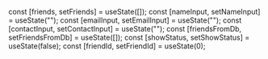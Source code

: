  const [friends, setFriends] = useState([]);
  const [nameInput, setNameInput] = useState("");
  const [emailInput, setEmailInput] = useState("");
  const [contactInput, setContactInput] = useState("");
  const [friendsFromDb, setFriendsFromDb] = useState([]);
  const [showStatus, setShowStatus] = useState(false);
  const [friendId, setFriendId] = useState(0);


<Homepage
              friends={friends}
              setFriends={setFriends}
              nameInput={nameInput}
              setNameInput={setNameInput}
              emailInput={emailInput}
              setEmailInput={setEmailInput}
              contactInput={contactInput}
              setContactInput={setContactInput}
              friendsFromDb={friendsFromDb}
              setFriendsFromDb={setFriendsFromDb}
              showStatus={showStatus}
              setShowStatus={setShowStatus}
              setFriendId={setFriendId}
            />

<EditUser
              nameInput={nameInput}
              setNameInput={setNameInput}
              emailInput={emailInput}
              setEmailInput={setEmailInput}
              contactInput={contactInput}
              setContactInput={setContactInput}
              friendId={friendId}
            />
